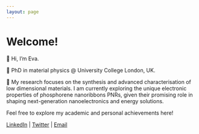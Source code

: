 ```yaml
---
layout: page
---
```


# Welcome!

👋 Hi, I’m Eva.

:microscope: PhD in material physics @ University College London, UK. 

:ribbon: My research focuses on the synthesis and advanced characterisation of low dimensional materials. I am currently exploring the unique electronic properties of phosphorene nanoribbons PNRs, given their promising role in shaping next-generation nanoelectronics and energy solutions.

Feel free to explore my academic and personal achievements here!

[LinkedIn]([link_here]) | [Twitter]([link_here]) | [Email](mailto:youremail@domain.com)

